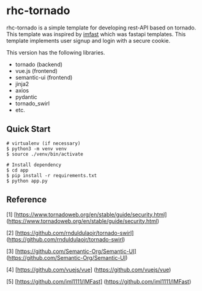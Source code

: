 # rhc-tornado

rhc-tornado is a simple template for developing rest-API based on tornado. This template was inspired by [imfast](https://github.com/iml1111/IMFast) which was fastapi templates.
This template implements user signup and login with a secure cookie.

This version has the following libraries.
 
 - tornado (backend)
 - vue.js (frontend)
 - semantic-ui (frontend)
 - jinja2
 - axios
 - pydantic
 - tornado_swirl
 - etc.


## Quick Start
```
# virtualenv (if necessary)
$ python3 -m venv venv
$ source ./venv/bin/activate

# Install dependency
$ cd app
$ pip install -r requirements.txt
$ python app.py
```



## Reference

[1] [https://www.tornadoweb.org/en/stable/guide/security.html] (https://www.tornadoweb.org/en/stable/guide/security.html)

[2] [https://github.com/rnduldulaojr/tornado-swirl] (https://github.com/rnduldulaojr/tornado-swirl)

[3] [https://github.com/Semantic-Org/Semantic-UI] (https://github.com/Semantic-Org/Semantic-UI)

[4] [https://github.com/vuejs/vue] (https://github.com/vuejs/vue)

[5] [https://github.com/iml1111/IMFast] (https://github.com/iml1111/IMFast) 






